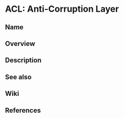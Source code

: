 # ACL: Anti-Corruption Layer

## Name

## Overview

## Description

## See also

## Wiki

## References
